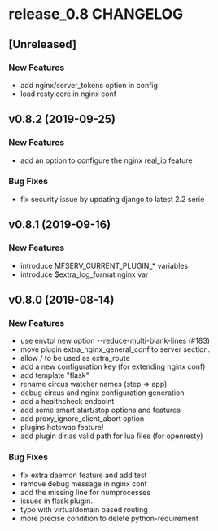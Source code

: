 # release_0.8 CHANGELOG


## [Unreleased]

### New Features
- add nginx/server_tokens option in config
- load resty.core in nginx conf






## v0.8.2 (2019-09-25)

### New Features
- add an option to configure the nginx real_ip feature


### Bug Fixes
- fix security issue by updating django to latest 2.2 serie





## v0.8.1 (2019-09-16)

### New Features
- introduce MFSERV_CURRENT_PLUGIN_* variables
- introduce $extra_log_format nginx var






## v0.8.0 (2019-08-14)

### New Features
- use envtpl new option --reduce-multi-blank-lines (#183)
- move plugin extra_nginx_general_conf to server section.
- allow / to be used as extra_route
- add a new configuration key (for extending nginx conf)
- add template "flask"
- rename circus watcher names (step => app)
- debug circus and nginx configuration generation
- add a healthcheck endpoint
- add some smart start/stop options and features
- add proxy_ignore_client_abort option
- plugins.hotswap feature!
- add plugin dir as valid path for lua files (for openresty)


### Bug Fixes
- fix extra daemon feature and add test
- remove debug message in nginx conf
- add the missing line for numprocesses
- issues in flask plugin.
- typo with virtualdomain based routing
- more precise condition to delete python-requirement





